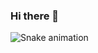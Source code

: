 ### Hi there 👋

![Snake animation](https://github.com/chrystiandematos/chrystiandematos/blob/output/ocean.gif.svg)

